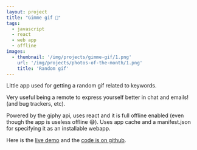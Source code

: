 ```yaml
---
layout: project
title: "Gimme gif 👊"
tags:
  - javascript
  - react
  - web app
  - offline
images:
  - thumbnail: '/img/projects/gimme-gif/1.png'
    url: '/img/projects/photos-of-the-month/1.png'
    title: 'Random gif'
---
```


Little app used for getting a random gif related to keywords.

Very useful being a remote to express yourself better in chat and emails! (and
bug trackers, etc).

Powered by the giphy api, uses react and it is full offline enabled (even
though the app is useless offline 😅). Uses app cache and a manifest.json for
specifying it as an installable webapp.

Here is the [live demo][demo] and the [code is on github][code].

[demo]: https://chimeces.com/gimme-gif
[code]: https://github.com/joakin/gimme-gif
